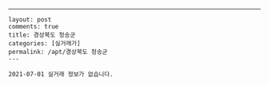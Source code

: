 ---
    layout: post
    comments: true
    title: 경상북도 청송군
    categories: [실거래가]
    permalink: /apt/경상북도 청송군
    ---

    2021-07-01 실거래 정보가 없습니다.

    